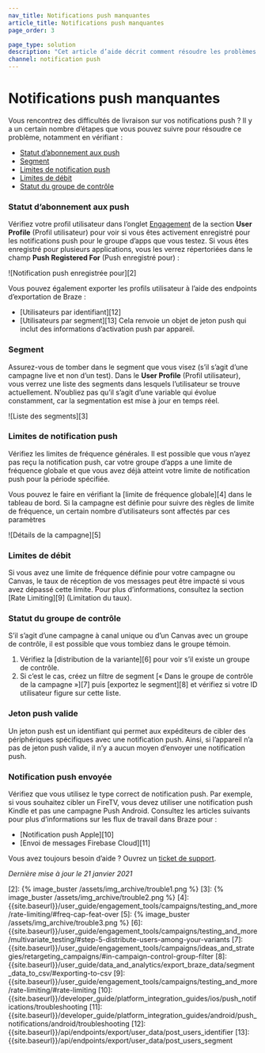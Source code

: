 ```yaml
---
nav_title: Notifications push manquantes
article_title: Notifications push manquantes
page_order: 3

page_type: solution
description: "Cet article d’aide décrit comment résoudre les problèmes si les utilisateurs ne reçoivent pas vos notifications push."
channel: notification push
---
```

# Notifications push manquantes

Vous rencontrez des difficultés de livraison sur vos notifications push ? Il y a un certain nombre d’étapes que vous pouvez suivre pour résoudre ce problème, notamment en vérifiant :

* [Statut d’abonnement aux push](#check-push-subscription-status)
* [Segment](#check-segment)
* [Limites de notification push](#check-push-notification-caps)
* [Limites de débit](#check-rate-limits)
* [Statut du groupe de contrôle](#check-control-group-status)

### Statut d’abonnement aux push

Vérifiez votre profil utilisateur dans l’onglet [Engagement][1] de la section **User Profile** (Profil utilisateur) pour voir si vous êtes activement enregistré pour les notifications push pour le groupe d’apps que vous testez. Si vous êtes enregistré pour plusieurs applications, vous les verrez répertoriées dans le champ **Push Registered For** (Push enregistré pour) :

![Notification push enregistrée pour][2]

Vous pouvez également exporter les profils utilisateur à l’aide des endpoints d’exportation de Braze :
- [Utilisateurs par identifiant][12]
- [Utilisateurs par segment][13]
Cela renvoie un objet de jeton push qui inclut des informations d’activation push par appareil.

### Segment

Assurez-vous de tomber dans le segment que vous visez (s’il s’agit d’une campagne live et non d’un test). Dans le **User Profile** (Profil utilisateur), vous verrez une liste des segments dans lesquels l’utilisateur se trouve actuellement. N’oubliez pas qu’il s’agit d’une variable qui évolue constamment, car la segmentation est mise à jour en temps réel.

![Liste des segments][3]

### Limites de notification push 

Vérifiez les limites de fréquence générales. Il est possible que vous n’ayez pas reçu la notification push, car votre groupe d’apps a une limite de fréquence globale et que vous avez déjà atteint votre limite de notification push pour la période spécifiée.

Vous pouvez le faire en vérifiant la [limite de fréquence globale][4] dans le tableau de bord. Si la campagne est définie pour suivre des règles de limite de fréquence, un certain nombre d’utilisateurs sont affectés par ces paramètres

![Détails de la campagne][5]

### Limites de débit

Si vous avez une limite de fréquence définie pour votre campagne ou Canvas, le taux de réception de vos messages peut être impacté si vous avez dépassé cette limite. Pour plus d’informations, consultez la section [Rate Limiting][9] (Limitation du taux).

### Statut du groupe de contrôle

S’il s’agit d’une campagne à canal unique ou d’un Canvas avec un groupe de contrôle, il est possible que vous tombiez dans le groupe témoin.

  1. Vérifiez la [distribution de la variante][6] pour voir s’il existe un groupe de contrôle.
  2. Si c’est le cas, créez un filtre de segment [« Dans le groupe de contrôle de la campagne »][7] puis [exportez le segment][8] et vérifiez si votre ID utilisateur figure sur cette liste.

### Jeton push valide
Un jeton push est un identifiant qui permet aux expéditeurs de cibler des périphériques spécifiques avec une notification push. Ainsi, si l’appareil n’a pas de jeton push valide, il n’y a aucun moyen d’envoyer une notification push. 

### Notification push envoyée

Vérifiez que vous utilisez le type correct de notification push. Par exemple, si vous souhaitez cibler un FireTV, vous devez utiliser une notification push Kindle et pas une campagne Push Android. Consultez les articles suivants pour plus d’informations sur les flux de travail dans Braze pour :
- [Notification push Apple][10]
- [Envoi de messages Firebase Cloud][11]

Vous avez toujours besoin d’aide ? Ouvrez un [ticket de support]({{site.baseurl}}/braze_support/).

_Dernière mise à jour le 21 janvier 2021_

[1]: {{site.baseurl}}/user_guide/engagement_tools/segments/using_user_search/#engagement-tab
[2]: {% image_buster /assets/img_archive/trouble1.png %}
[3]: {% image_buster /assets/img_archive/trouble2.png %}
[4]: {{site.baseurl}}/user_guide/engagement_tools/campaigns/testing_and_more/rate-limiting/#freq-cap-feat-over
[5]: {% image_buster /assets/img_archive/trouble3.png %}
[6]: {{site.baseurl}}/user_guide/engagement_tools/campaigns/testing_and_more/multivariate_testing/#step-5-distribute-users-among-your-variants
[7]: {{site.baseurl}}/user_guide/engagement_tools/campaigns/ideas_and_strategies/retargeting_campaigns/#in-campaign-control-group-filter
[8]: {{site.baseurl}}/user_guide/data_and_analytics/export_braze_data/segment_data_to_csv/#exporting-to-csv
[9]: {{site.baseurl}}/user_guide/engagement_tools/campaigns/testing_and_more/rate-limiting/#rate-limiting
[10]: {{site.baseurl}}/developer_guide/platform_integration_guides/ios/push_notifications/troubleshooting
[11]: {{site.baseurl}}/developer_guide/platform_integration_guides/android/push_notifications/android/troubleshooting
[12]: {{site.baseurl}}/api/endpoints/export/user_data/post_users_identifier
[13]: {{site.baseurl}}/api/endpoints/export/user_data/post_users_segment